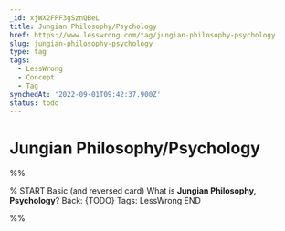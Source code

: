```yaml
---
_id: xjWX2FPF3gSznQBeL
title: Jungian Philosophy/Psychology
href: https://www.lesswrong.com/tag/jungian-philosophy-psychology
slug: jungian-philosophy-psychology
type: tag
tags:
  - LessWrong
  - Concept
  - Tag
synchedAt: '2022-09-01T09:42:37.900Z'
status: todo
---
```


# Jungian Philosophy/Psychology


%%

% START
Basic (and reversed card)
What is **Jungian Philosophy, Psychology**?
Back: {TODO}
Tags: LessWrong
END
<!--ID: 1663156995554-->


%%
	
